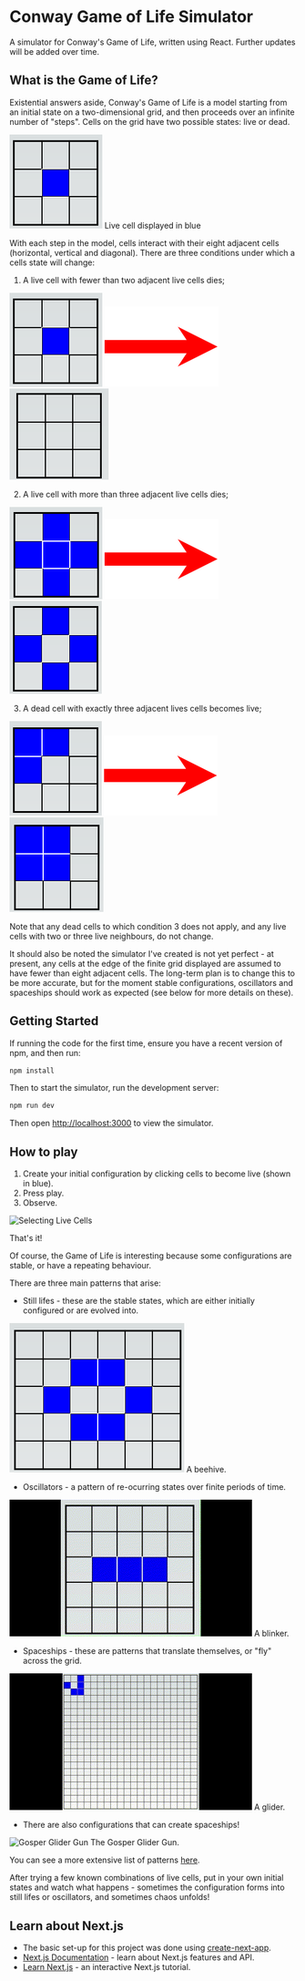 # Conway Game of Life Simulator

A simulator for Conway's Game of Life, written using React. Further updates will be added over time.

## What is the Game of Life?
Existential answers aside, Conway's Game of Life is a model starting from an initial state on a two-dimensional grid, and then proceeds over an infinite number of "steps". Cells on the grid have two possible states: live or dead. 

![Live cell](images/LiveCell.png)
Live cell displayed in blue

With each step in the model, cells interact with their eight adjacent cells (horizontal, vertical and diagonal). There are three conditions under which a cells state will change:

1. A live cell with fewer than two adjacent live cells dies;

![Live cell](images/LiveCell.png) ![Arrow](images/Arrow.png) ![Empty grid](images/EmptyGrid.png)


2. A live cell with more than three adjacent live cells dies;

![Five Live Cells](images/Five%20Live%20Cells.png) ![Arrow](images/Arrow.png) ![Four Live Cells](images/Four%20Live%20Cells.png)

3. A dead cell with exactly three adjacent lives cells becomes live;

![Three Live Cells](images/Three%20Live%20Cells.png) ![Arrow](images/Arrow.png) ![Four Live Cells Block](images/FourLiveCellsBlock.png)

Note that any dead cells to which condition 3 does not apply, and any live cells with two or three live neighbours, do not change.

It should also be noted the simulator I've created is not yet perfect - at present, any cells at the edge of the finite grid displayed are assumed to have fewer than eight adjacent cells. The long-term plan is to change this to be more accurate, but for the moment stable configurations, oscillators and spaceships should work as expected (see below for more details on these).


## Getting Started

If running the code for the first time, ensure you have a recent version of npm, and then run:

```bash
npm install
```

Then to start the simulator, run the development server:

```bash
npm run dev
```

Then open [http://localhost:3000](http://localhost:3000) to view the simulator.

## How to play

1. Create your initial configuration by clicking cells to become live (shown in blue).
2. Press play.
3. Observe.

![Selecting Live Cells](images/Selecting%20Live%20Cells.gif)

That's it! 

Of course, the Game of Life is interesting because some configurations are stable, or have a repeating behaviour.

There are three main patterns that arise:

- Still lifes - these are the stable states, which are either initially configured or are evolved into.

![Beehive](images/Beehive.png) A beehive.

- Oscillators - a pattern of re-ocurring states over finite periods of time.

![Blinker](images/Blinker.gif) A blinker.
- Spaceships - these are patterns that translate themselves, or "fly" across the grid.

![Glider](images/Glider.gif) A glider.

- There are also configurations that can create spaceships!

![Gosper Glider Gun](images/GosperGliderGun.gif) The Gosper Glider Gun.

You can see a more extensive list of patterns [here](https://en.wikipedia.org/wiki/Conway%27s_Game_of_Life).

After trying a few known combinations of live cells, put in your own initial states and watch what happens - sometimes the configuration forms into still lifes or oscillators, and sometimes chaos unfolds!

## Learn about Next.js
- The basic set-up for this project was done using [create-next-app](https://github.com/vercel/next.js/tree/canary/packages/create-next-app).
- [Next.js Documentation](https://nextjs.org/docs) - learn about Next.js features and API.
- [Learn Next.js](https://nextjs.org/learn) - an interactive Next.js tutorial.